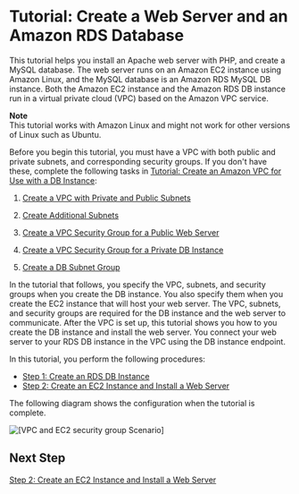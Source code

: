 # Tutorial: Create a Web Server and an Amazon RDS Database<a name="TUT_WebAppWithRDS"></a>

This tutorial helps you install an Apache web server with PHP, and create a MySQL database\. The web server runs on an Amazon EC2 instance using Amazon Linux, and the MySQL database is an Amazon RDS MySQL DB instance\. Both the Amazon EC2 instance and the Amazon RDS DB instance run in a virtual private cloud \(VPC\) based on the Amazon VPC service\. 

**Note**  
This tutorial works with Amazon Linux and might not work for other versions of Linux such as Ubuntu\.

Before you begin this tutorial, you must have a VPC with both public and private subnets, and corresponding security groups\. If you don't have these, complete the following tasks in [Tutorial: Create an Amazon VPC for Use with a DB Instance](CHAP_Tutorials.WebServerDB.CreateVPC.md): 

1. [Create a VPC with Private and Public Subnets](CHAP_Tutorials.WebServerDB.CreateVPC.md#CHAP_Tutorials.WebServerDB.CreateVPC.VPCAndSubnets)

1. [Create Additional Subnets](CHAP_Tutorials.WebServerDB.CreateVPC.md#CHAP_Tutorials.WebServerDB.CreateVPC.AdditionalSubnets)

1. [ Create a VPC Security Group for a Public Web Server](CHAP_Tutorials.WebServerDB.CreateVPC.md#CHAP_Tutorials.WebServerDB.CreateVPC.SecurityGroupEC2)

1. [ Create a VPC Security Group for a Private DB Instance](CHAP_Tutorials.WebServerDB.CreateVPC.md#CHAP_Tutorials.WebServerDB.CreateVPC.SecurityGroupDB)

1. [Create a DB Subnet Group](CHAP_Tutorials.WebServerDB.CreateVPC.md#CHAP_Tutorials.WebServerDB.CreateVPC.DBSubnetGroup)

In the tutorial that follows, you specify the VPC, subnets, and security groups when you create the DB instance\. You also specify them when you create the EC2 instance that will host your web server\. The VPC, subnets, and security groups are required for the DB instance and the web server to communicate\. After the VPC is set up, this tutorial shows you how to you create the DB instance and install the web server\. You connect your web server to your RDS DB instance in the VPC using the DB instance endpoint\.

In this tutorial, you perform the following procedures:
+ [Step 1: Create an RDS DB Instance](CHAP_Tutorials.WebServerDB.CreateDBInstance.md)
+ [Step 2: Create an EC2 Instance and Install a Web Server](CHAP_Tutorials.WebServerDB.CreateWebServer.md)

The following diagram shows the configuration when the tutorial is complete\.

![\[VPC and EC2 security group Scenario\]](http://docs.aws.amazon.com/AmazonRDS/latest/UserGuide/images/con-VPC-sec-grp.png)

## Next Step<a name="w31aab9c31c25"></a>

[Step 2: Create an EC2 Instance and Install a Web Server](CHAP_Tutorials.WebServerDB.CreateWebServer.md)